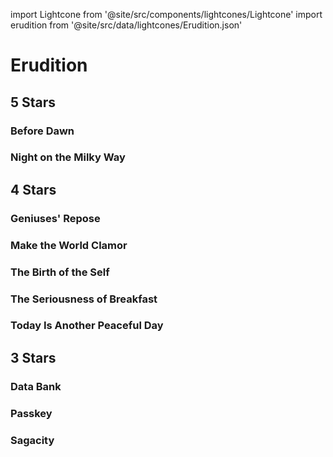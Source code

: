 import Lightcone from '@site/src/components/lightcones/Lightcone'
import erudition from '@site/src/data/lightcones/Erudition.json'

# Erudition

## 5 Stars

### Before Dawn

<Lightcone lightcone="Before Dawn" lightcones={erudition} />

### Night on the Milky Way

<Lightcone lightcone="Night on the Milky Way" lightcones={erudition} />

## 4 Stars

### Geniuses' Repose

<Lightcone lightcone="Geniuses' Repose" lightcones={erudition} />

### Make the World Clamor

<Lightcone lightcone="Make the World Clamor" lightcones={erudition} />

### The Birth of the Self

<Lightcone lightcone="The Birth of the Self" lightcones={erudition} />

### The Seriousness of Breakfast

<Lightcone lightcone="The Seriousness of Breakfast" lightcones={erudition} />

### Today Is Another Peaceful Day

<Lightcone lightcone="Today Is Another Peaceful Day" lightcones={erudition} />

## 3 Stars

### Data Bank

<Lightcone lightcone="Data Bank" lightcones={erudition} />

### Passkey

<Lightcone lightcone="Passkey" lightcones={erudition} />

### Sagacity

<Lightcone lightcone="Sagacity" lightcones={erudition} />